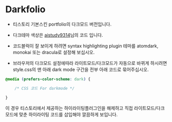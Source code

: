 # Darkfolio

- 티스토리 기본스킨 portfolio의 다크모드 버전입니다.

- 다크테마 색상은 [aistudy9314](https://aistudy9314.tistory.com/15)님의 코드 입니다.

- 코드블럭이 잘 보이게 하려면 syntax highlighting plugin 테마를 atomdark, monokai 또는 dracula로 설정해 보십시오.

- 브라우저의 다크모드 설정에따라 라이트모드/다크모드가 자동으로 바뀌게 하시려면 style.css의 맨 아래 dark mode 구간을 전부 아래 코드로 묶어주십시오.
```css
@media (prefers-color-scheme: dark) {

	/* CSS 코드 For darkmode */

}
```
이 경우 티스토리에서 제공하는 하이라이팅플러그인을 해제하고 직접 라이트모드/다크모드에 맞춘 하이라이팅 코드를 삽입해야 깔끔하게 보입니다.